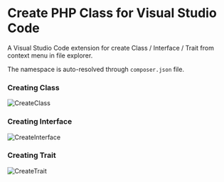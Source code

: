 # Create PHP Class for Visual Studio Code

A Visual Studio Code extension for create Class / Interface / Trait from context menu in file explorer.

The namespace is auto-resolved through `composer.json` file.

### Creating Class
![CreateClass](https://raw.githubusercontent.com/jaguadoromero/vscode-php-create-class/master/test-class.gif)

### Creating Interface
![CreateInterface](https://raw.githubusercontent.com/jaguadoromero/vscode-php-create-class/master/test-interface.gif)

### Creating Trait
![CreateTrait](https://raw.githubusercontent.com/jaguadoromero/vscode-php-create-class/master/test-trait.gif)